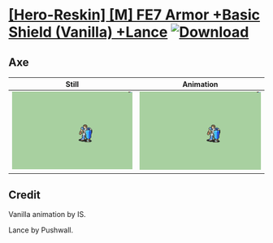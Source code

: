 # [\[Hero-Reskin\] \[M\] FE7 Armor +Basic Shield \(Vanilla\) +Lance](./) [![Download](https://img.shields.io/badge/Download--red?style=social&logo=github)](https://minhaskamal.github.io/DownGit/#/home?url=https://github.com/Klokinator/FE-Repo/tree/main/Battle%20Animations%2FInfantry%20-%20(Swd)%20Mercenaries%20and%20Heroes%2F%5BHero-Reskin%5D%20%5BM%5D%20FE7%20Armor%20%2BBasic%20Shield%20(Vanilla)%20%2BLance%2F3.%20Axe)

## Axe

| Still | Animation |
| :---: | :-------: |
| ![Axe still](./Axe_000.png) | ![Axe](./Axe.gif) |

## Credit

Vanilla animation by IS.

Lance by Pushwall.
